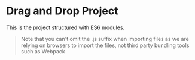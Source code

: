 # Drag and Drop Project

This is the project structured with ES6 modules.

> Note that you can't omit the .js suffix when importing files as we are relying on browsers to import the files, not third party bundling tools such as Webpack
